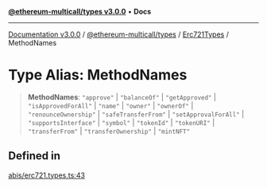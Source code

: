 [**@ethereum-multicall/types v3.0.0**](../../../README.md) • **Docs**

***

[Documentation v3.0.0](../../../../../packages.md) / [@ethereum-multicall/types](../../../README.md) / [Erc721Types](../README.md) / MethodNames

# Type Alias: MethodNames

> **MethodNames**: `"approve"` \| `"balanceOf"` \| `"getApproved"` \| `"isApprovedForAll"` \| `"name"` \| `"owner"` \| `"ownerOf"` \| `"renounceOwnership"` \| `"safeTransferFrom"` \| `"setApprovalForAll"` \| `"supportsInterface"` \| `"symbol"` \| `"tokenId"` \| `"tokenURI"` \| `"transferFrom"` \| `"transferOwnership"` \| `"mintNFT"`

## Defined in

[abis/erc721.types.ts:43](https://github.com/niZmosis/ethereum-multicall/blob/759805f36c7ddb05e5fad0eb8478dcf22871af59/packages/types/src/abis/erc721.types.ts#L43)
